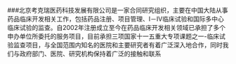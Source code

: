 ###北京考克瑞医药科技发展有限公司是一家合同研究组织，主要在中国大陆从事药品临床开发相关工作，包括药品注册、项目管理、I－IV临床试验和国际多中心临床试验的监查。自2002年注册成立至今在药品临床开发相关领域已承担了多个申办单位所委托的服务项目，目前承担三项国家十一五重大专项课题之一-临床试验监查项目，与全国范围内知名的医院和主要研究者有着广泛深入地合作，同时我们与政府部门、医院、研究机构保持着广泛的接触和联系
